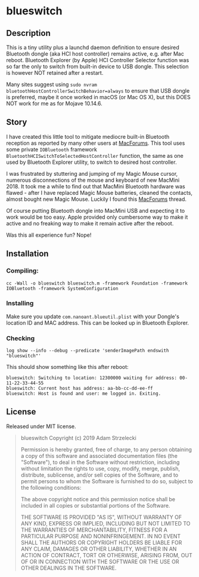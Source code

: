 blueswitch
==========

## Description

This is a tiny utility plus a launchd daemon definition to ensure desired Bluetooth dongle (aka HCI host controller) remains active, e.g. after Mac reboot. Bluetooth Explorer (by Apple) HCI Controller Selector function was so far the only to switch from built-in device to USB dongle. This selection is however NOT retained after a restart.

Many sites suggest using `sudo nvram bluetoothHostControllerSwitchBehavior=always` to ensure that USB dongle is preferred, maybe it once worked in macOS (or Mac OS X), but this DOES NOT work for me as for Mojave 10.14.6.

## Story

[macforums]: https://forums.macrumors.com/threads/mac-mini-2018-bluetooth-issues.2157086/

I have created this little tool to mitigate mediocre built-in Bluetooth reception as reported by many other users at [MacForums][macforums]. This tool uses some private `IOBluetooth` framework `BluetoothHCISwitchToSelectedHostController` function, the same as one used by Bluetooth Explorer utility, to switch to desired host controller.

I was frustrated by stuttering and jumping of my Magic Mouse cursor, numerous disconnections of the mouse and keyboard of new MacMini 2018. It took me a while to find out that MacMini Bluetooth hardware was flawed - after I have replaced Magic Mouse batteries, cleaned the contacts, almost bought new Magic Mouse. Luckily I found this [MacForums][macforums] thread.

Of course putting Bluetooth dongle into MacMini USB and expecting it to work would be too easy. Apple provided only cumbersome way to make it active and no freaking way to make it remain active after the reboot.

Was this all experience fun? Nope!

## Installation

### Compiling:

    cc -Wall -o blueswitch blueswitch.m -framework Foundation -framework IOBluetooth -framework SystemConfiguration

### Installing

Make sure you update `com.nanoant.blueutil.plist` with your Dongle's location ID and MAC address. This can be looked up in Bluetooth Explorer.

### Checking

    log show --info --debug --predicate 'senderImagePath endswith "blueswitch"'

This should show something like this after reboot:
~~~
blueswitch: Switching to location: 12300000 waiting for address: 00-11-22-33-44-55
blueswitch: Current host has address: aa-bb-cc-dd-ee-ff
blueswitch: Host is found and user: me logged in. Exiting.
~~~

## License

Released under MIT license.

>
> blueswitch Copyright (c) 2019 Adam Strzelecki
>
> Permission is hereby granted, free of charge, to any person obtaining a copy
> of this software and associated documentation files (the "Software"), to deal
> in the Software without restriction, including without limitation the rights
> to use, copy, modify, merge, publish, distribute, sublicense, and/or sell
> copies of the Software, and to permit persons to whom the Software is
> furnished to do so, subject to the following conditions:
>
> The above copyright notice and this permission notice shall be included in all
> copies or substantial portions of the Software.
>
> THE SOFTWARE IS PROVIDED "AS IS", WITHOUT WARRANTY OF ANY KIND, EXPRESS OR
> IMPLIED, INCLUDING BUT NOT LIMITED TO THE WARRANTIES OF MERCHANTABILITY,
> FITNESS FOR A PARTICULAR PURPOSE AND NONINFRINGEMENT. IN NO EVENT SHALL THE
> AUTHORS OR COPYRIGHT HOLDERS BE LIABLE FOR ANY CLAIM, DAMAGES OR OTHER
> LIABILITY, WHETHER IN AN ACTION OF CONTRACT, TORT OR OTHERWISE, ARISING FROM,
> OUT OF OR IN CONNECTION WITH THE SOFTWARE OR THE USE OR OTHER DEALINGS IN THE
> SOFTWARE.
>
